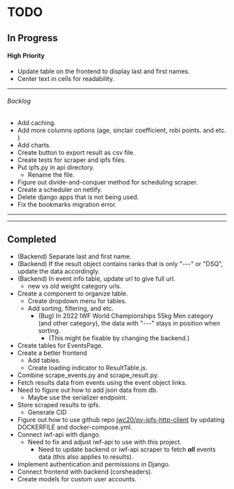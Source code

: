 # TODO

## In Progress

#### High Priority

- Update table on the frontend to display last and first names.
- Center text in cells for readability.

---

###### Backlog

- Add caching.
- Add more columns options (age, sinclair coefficient, robi points. and etc. )
- Add charts.
- Create button to export result as csv file.
- Create tests for scraper and ipfs files.
- Put ipfs.py in api directory.
  - Rename the file.
- Figure out divide-and-conquer method for scheduling scraper.
- Create a scheduler on netlify.
- Delete django apps that is not being used.
- Fix the bookmarks migration error.

---

---

## Completed

- (Backend) Separate last and first name.
- (Backend) If the result object contains ranks that is only "---" or "DSQ", update the data accordingly.
- (Backend) In event info table, update url to give full url.
  - new vs old weight category urls.
- Create a component to organize table.
  - Create dropdown menu for tables.
  - Add sorting, filtering, and etc.
    - (Bug) In 2022 IWF World Championships 55kg Men category (and other category), the data with "---" stays in position when sorting.
      - (This might be fixable by changing the backend.)
- Create tables for EventsPage.
- Create a better frontend
  - Add tables.
  - Create loading indicator to ResultTable.js.
- Combine scrape_events.py and scrape_result.py.
- Fetch results data from events using the event object links.
- Need to figure out how to add json data from db.
  - Maybe use the serializer endpoint.
- Store scraped results to ipfs.
  - Generate CID
- Figure out how to use github repo [jwc20/py-ipfs-http-client](https://github.com/jwc20/py-ipfs-http-client) by updating DOCKERFILE and docker-compose.yml.
- Connect iwf-api with django.
  - Need to fix and adjust iwf-api to use with this project.
    - Need to update backend or iwf-api scraper to fetch **_all_** events data (this also applies to results).
- Implement authentication and permissions in Django.
- Connect frontend with backend (corsheaders).
- Create models for custom user accounts.

